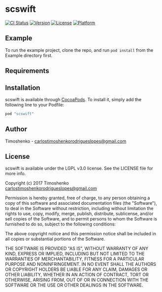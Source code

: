 # scswift

[![CI Status](http://img.shields.io/travis/carlostimoshenkorodrigueslopes@gmail.com/scswift.svg?style=flat)](https://travis-ci.org/carlostimoshenkorodrigueslopes@gmail.com/scswift)
[![Version](https://img.shields.io/cocoapods/v/scswift.svg?style=flat)](http://cocoapods.org/pods/scswift)
[![License](https://img.shields.io/cocoapods/l/scswift.svg?style=flat)](https://github.com/softctrl/scswift/blob/master/LICENSE)
[![Platform](https://img.shields.io/cocoapods/p/scswift.svg?style=flat)](http://cocoapods.org/pods/scswift)

## Example

To run the example project, clone the repo, and run `pod install` from the Example directory first.

## Requirements

## Installation

scswift is available through [CocoaPods](http://cocoapods.org). To install
it, simply add the following line to your Podfile:

```ruby
pod "scswift"
```

## Author

Timoshenko - <carlostimoshenkorodrigueslopes@gmail.com>

## License

scswift is available under the LGPL v3.0 license. See the LICENSE file for more info.

Copyright (c) 2017 Timoshenko <carlostimoshenkorodrigueslopes@gmail.com>

Permission is hereby granted, free of charge, to any person obtaining a copy
of this software and associated documentation files (the "Software"), to deal
in the Software without restriction, including without limitation the rights
to use, copy, modify, merge, publish, distribute, sublicense, and/or sell
copies of the Software, and to permit persons to whom the Software is
furnished to do so, subject to the following conditions:

The above copyright notice and this permission notice shall be included in
all copies or substantial portions of the Software.

THE SOFTWARE IS PROVIDED "AS IS", WITHOUT WARRANTY OF ANY KIND, EXPRESS OR
IMPLIED, INCLUDING BUT NOT LIMITED TO THE WARRANTIES OF MERCHANTABILITY,
FITNESS FOR A PARTICULAR PURPOSE AND NONINFRINGEMENT. IN NO EVENT SHALL THE
AUTHORS OR COPYRIGHT HOLDERS BE LIABLE FOR ANY CLAIM, DAMAGES OR OTHER
LIABILITY, WHETHER IN AN ACTION OF CONTRACT, TORT OR OTHERWISE, ARISING FROM,
OUT OF OR IN CONNECTION WITH THE SOFTWARE OR THE USE OR OTHER DEALINGS IN
THE SOFTWARE.
